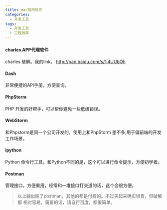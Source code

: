 ```yaml
---
title: mac常用软件
categories:
  - 开发工具
tags:
  - 开发工具
  - 工程效率
---
```


#### charles APP代理软件
charles 破解。我的link。 http://pan.baidu.com/s/1i4UUbOh


#### Dash
非常便捷的API手册，方便查询。

#### PhpStorm
PHP 开发的好帮手，可以帮你避免一些低级错误。

#### WebStorm
和Phpstorm是同一个公司开发的，使用上和PhpStorm 差不多,用于偏前端的开发
工作场景。

#### ipython
Python 命令行工具，和Python不同的是，这个可以进行命令提示，方便初学者。

#### Postman
管理接口，方便重用，经常和一堆接口打交道的话，这个会很方便。

>
>以上貌似除了postman，其他的都是付费的。不过买起来确实很贵，但破解都
相对容易，需要的话，请自行百度，都很简单。
>
